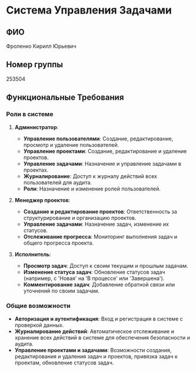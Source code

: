 # Система Управления Задачами

## ФИО

Фроленко Кирилл Юрьевич

## Номер группы

253504

## Функциональные Требования

### Роли в системе

1. **Администратор**:

   - **Управление пользователями**: Создание, редактирование, просмотр и удаление пользователей.
   - **Управление проектами**: Создание, редактирование и удаление проектов.
   - **Управление задачами**: Назначение и управление задачами в проектах.
   - **Журналирование**: Доступ к журналу действий всех пользователей для аудита.
   - **Роли**: Назначение и изменение ролей пользователей.

2. **Менеджер проектов**:

   - **Создание и редактирование проектов**: Ответственность за структурирование и организацию проектов.
   - **Управление задачами**: Назначение задач, изменение их статусов.
   - **Отслеживание прогресса**: Мониторинг выполнения задач и общего прогресса проекта.

3. **Исполнитель**:
   - **Просмотр задач**: Доступ к своим текущим и прошлым задачам.
   - **Изменение статуса задач**: Обновление статусов задач (например, с 'Новая' на 'В процессе' или 'Завершена').
   - **Комментирование задач**: Добавление обратной связи или уточнений по своим задачам.

### Общие возможности

- **Авторизация и аутентификация**: Вход и регистрация в системе с проверкой данных.
- **Журналирование действий**: Автоматическое отслеживание и хранение всех действий в системе для обеспечения безопасности и аудита.
- **Управление проектами и задачами**: Возможности создания, редактирования и удаления задач и проектов, привязка задач к проектам, обновление статусов задач.
